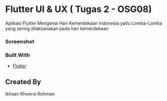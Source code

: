 # Flutter UI & UX ( Tugas 2 - OSG08)

Aplikasi Flutter Mengenai Hari Kemerdekaan Indonesia yaitu Lomba-Lomba yang sering dilaksanakan pada hari kemerdekaan

### Screenshot

### Built With
- [Flutter](https://flutter.dev)

## Created By
Ikhsan Khoerul Rohman
